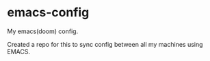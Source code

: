 # emacs-config

My emacs(doom) config.

Created a repo for this to sync config between all my machines using EMACS.
